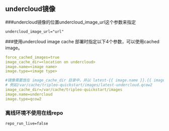 ## undercloud镜像

###undercloud镜像的位置undercloud_image_url这个参数来指定
```
undercloud_image_url="url"
```

###使用undercloud image cache
部署时指定以下4个参数，可以使用cached image。

```yaml
force_cached_images=true
image_cache_dir=<location on undercloud>
image.name=<image name>
image.type=<image type>

#镜像需要放在 image_cache_dir 目录中，并以 latest-{{ image.name }}.{{ image.type }} 格式命名
# 例如/var/cache/tripleo-quickstart/images/latest-undercloud.qcow2
image_cache_dir=/var/cache/tripleo-quickstart/images
image.name=undercloud
image.type=qcow2

```

### 离线环境不使用在线repo
```
repo_run_live=false
```